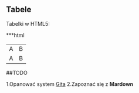 ## Tabele

Tabelki w HTML5:

***html
<table>
 <tr>
  <td>A<td>B
<tr>
  <td>A<td>B
</table>

##TODO

1.Opanować system [Gita][1]
2.Zapoznać się z **Mardown**

[1]: http://git.-scm.com/
